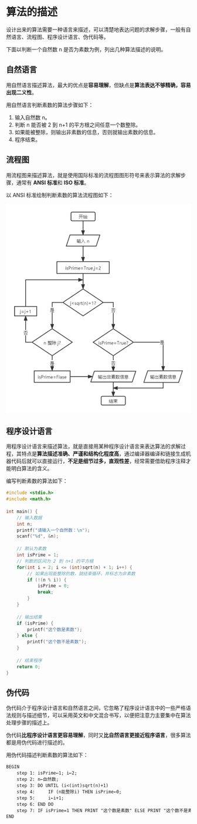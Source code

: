 # 算法的描述

设计出来的算法需要一种语言来描述，可以清楚地表达问题的求解步骤，一般有自然语言、流程图、程序设计语言、伪代码等。

下面以判断一个自然数 n 是否为素数为例，列出几种算法描述的说明。

## 自然语言

用自然语言描述算法，最大的优点是**容易理解**，但缺点是**算法表达不够精确，容易出现二义性**。

用自然语言判断素数的算法步骤如下：

1. 输入自然数 n。
2. 判断 n 能否被 2 到 n+1 的平方根之间任意一个数整除。
3. 如果能被整除，则输出非素数的信息，否则就输出素数的信息。
4. 程序结束。

## 流程图

用流程图来描述算法，就是使用国际标准的流程图图形符号来表示算法的求解步骤，通常有 **ANSI 标准**和 **ISO 标准**。

以 ANSI 标准绘制判断素数的算法流程图如下：

![](./images/ANSI标准流程图.png)

## 程序设计语言

用程序设计语言来描述算法，就是直接用某种程序设计语言来表达算法的求解过程，其特点是**算法描述准确、严谨和结构化程度高**，通过编译器编译和链接生成机器代码后就可以直接运行，**不足是细节过多，直观性差**，经常需要借助程序注释才能明白算法的含义。

编写判断素数的算法如下：

```c
#include <stdio.h>
#include <math.h>

int main() {
	// 输入数据
	int n;
	printf("请输入一个自然数：\n");
	scanf("%d", &n);

	// 默认为素数
	int isPrime = 1;
	// 判断的区间为 2 到 n+1 的平方根
	for(int i = 2; i <= (int)sqrt(n) + 1; i++) {
		// 如果出现能整除的数，就结束循环，并标志为非素数
		if (!(n % i)) {
			isPrime = 0;
			break;
		}
	}

	// 输出结果
	if (isPrime) {
		printf("这个数是素数");
	} else {
		printf("这个数不是素数");
	}

	// 结束程序
	return 0;
}
```

## 伪代码

伪代码介于程序设计语言和自然语言之间，它忽略了程序设计语言中的一些严格语法规则与描述细节，可以采用英文和中文混合书写，以便把注意力主要集中在算法处理步骤的描述上。

伪代码**比程序设计语言更容易理解**，同时又**比自然语言更接近程序语言**，很多算法都是用伪代码进行描述的。

用伪代码描述判断素数的算法如下：

```tex
BEGIN
	step 1: isPrime←1; i←2;
	step 2: n←自然数;
	step 3: DO UNTIL (i<(int)sqrt(n)+1)
	step 4: 	IF (n能整除i) THEN isPrime←0;
	step 5: 	i←i+1;
	step 6: END DO
	step 7: IF isPrime=1 THEN PRINT "这个数是素数" ELSE PRINT "这个数不是素数"
END
```
